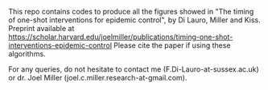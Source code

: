This repo contains codes to produce all the figures showed in "The timing of one-shot interventions for epidemic control", by Di Lauro, Miller and Kiss. Preprint available at 
https://scholar.harvard.edu/joelmiller/publications/timing-one-shot-interventions-epidemic-control
Please cite the paper if using these algorithms.

For any queries, do not hesitate to contact me (F.Di-Lauro-at-sussex.ac.uk) or dr. Joel Miller (joel.c.miller.research-at-gmail.com).
